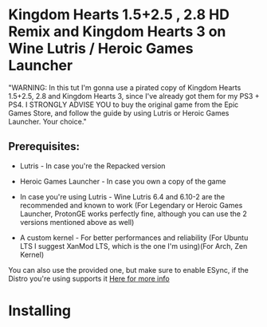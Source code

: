 # Kingdom Hearts 1.5+2.5 , 2.8 HD Remix and Kingdom Hearts 3 on Wine Lutris / Heroic Games Launcher

"WARNING: In this tut I'm gonna use a pirated copy of Kingdom Hearts 1.5+2.5, 2.8 and Kingdom Hearts 3, since I've already got them for my PS3 + PS4.
I STRONGLY ADVISE YOU to buy the original game from the Epic Games Store, and follow the guide by using Lutris or Heroic Games Launcher. Your choice."

## Prerequisites:
- Lutris - In case you're the Repacked version 
- Heroic Games Launcher - In case you own a copy of the game

- In case you're using Lutris - Wine Lutris 6.4 and 6.10-2 are the recommended and known to work
(For Legendary or Heroic Games Launcher, ProtonGE works perfectly fine, although you can use the 2 versions mentioned above as well)
- A custom kernel - For better performances and reliability 
(For Ubuntu LTS I suggest XanMod LTS, which is the one I'm using)(For Arch, Zen Kernel)

You can also use the provided one, but make sure to enable ESync, if the Distro you're using supports it [Here for more info](https://github.com/lutris/docs/blob/master/HowToEsync.md)

# Installing
